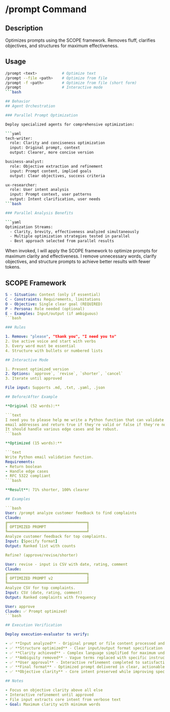 # /prompt Command

## Description

Optimizes prompts using the SCOPE framework. Removes fluff, clarifies objectives, and structures for maximum effectiveness.

## Usage

```bash
/prompt <text>           # Optimize text
/prompt --file <path>    # Optimize from file
/prompt -f <path>        # Optimize from file (short form)
/prompt                  # Interactive mode
```bash

## Behavior
## Agent Orchestration

### Parallel Prompt Optimization

Deploy specialized agents for comprehensive optimization:

```yaml
tech-writer:
  role: Clarity and conciseness optimization
  input: Original prompt, context
  output: Clearer, more concise version

business-analyst:
  role: Objective extraction and refinement
  input: Prompt content, implied goals
  output: Clear objectives, success criteria

ux-researcher:
  role: User intent analysis
  input: Prompt context, user patterns
  output: Intent clarification, user needs
```bash

### Parallel Analysis Benefits

```yaml
Optimization Streams:
  - Clarity, brevity, effectiveness analyzed simultaneously
  - Multiple optimization strategies tested in parallel
  - Best approach selected from parallel results
```


When invoked, I will apply the SCOPE framework to optimize prompts for maximum
clarity and effectiveness. I remove unnecessary words, clarify objectives, and
structure prompts to achieve better results with fewer tokens.

## SCOPE Framework

```yaml
S - Situation: Context (only if essential)
C - Constraints: Requirements, limitations
O - Objective: Single clear goal (REQUIRED)
P - Persona: Role needed (optional)
E - Examples: Input/output (if ambiguous)
```bash

### Rules

1. Remove: "please", "thank you", "I need you to"
2. Use active voice and start with verbs
3. Every word must be essential
4. Structure with bullets or numbered lists

## Interactive Mode

1. Present optimized version
2. Options: `approve`, `revise`, `shorter`, `cancel`
3. Iterate until approved

File input: Supports .md, .txt, .yaml, .json

## Before/After Example

**Original (52 words):**

```text
I need you to please help me write a Python function that can validate
email addresses and return true if they're valid or false if they're not.
It should handle various edge cases and be robust.
```bash

**Optimized (15 words):**

```text
Write Python email validation function.
Requirements:
- Return boolean
- Handle edge cases
- RFC 5322 compliant
```bash

**Result**: 71% shorter, 100% clearer

## Examples

```bash
User: /prompt analyze customer feedback to find complaints
Claude:
╔═══════════════════════════════════╗
║ OPTIMIZED PROMPT                  ║
╚═══════════════════════════════════╝
Analyze customer feedback for top complaints.
Input: [Specify format]
Output: Ranked list with counts

Refine? (approve/revise/shorter)

User: revise - input is CSV with date, rating, comment
Claude:
╔═══════════════════════════════════╗
║ OPTIMIZED PROMPT v2               ║
╚═══════════════════════════════════╝
Analyze CSV for top complaints.
Input: CSV (date, rating, comment)
Output: Ranked complaints with frequency

User: approve
Claude: ✅ Prompt optimized!
```bash

## Execution Verification

Deploy execution-evaluator to verify:

- ✅ **Input analyzed** - Original prompt or file content processed and understood
- ✅ **Structure optimized** - Clear input/output format specification added
- ✅ **Clarity achieved** - Complex language simplified for maximum understanding
- ✅ **Ambiguity removed** - Vague terms replaced with specific instructions
- ✅ **User approval** - Interactive refinement completed to satisfaction
- ✅ **Final format** - Optimized prompt delivered in clear, actionable format
- ✅ **Objective clarity** - Core intent preserved while improving specificity

## Notes

- Focus on objective clarity above all else
- Interactive refinement until approved
- File input extracts core intent from verbose text
- Goal: Maximum clarity with minimum words
